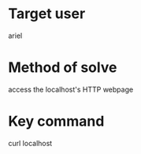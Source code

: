 # Target user
ariel
# Method of solve
access the localhost's HTTP webpage
# Key command
curl localhost
